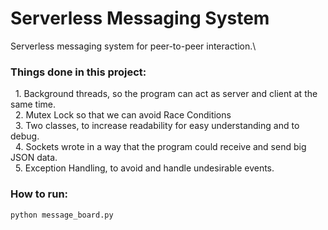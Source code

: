# Serverless Messaging System
Serverless messaging system for peer-to-peer interaction.\

### Things done in this project:
  1. Background threads, so the program can act as server and client at the same time.\
  2. Mutex Lock so that we can avoid Race Conditions\
  3. Two classes, to increase readability for easy understanding and to debug.\
  4. Sockets wrote in a way that the program could receive and send big JSON data.\
  5. Exception Handling, to avoid and handle undesirable events.

### How to run:
  `python message_board.py`
